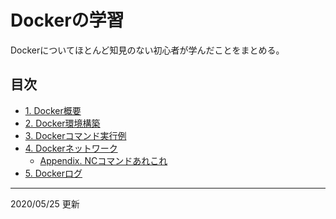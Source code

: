 # Dockerの学習

Dockerについてほとんど知見のない初心者が学んだことをまとめる。  

## 目次

- [1. Docker概要](Docker01.md)
- [2. Docker環境構築](Docker02.md)
- [3. Dockerコマンド実行例](Docker03.md)
- [4. Dockerネットワーク](Docker04.md)
    - [Appendix. NCコマンドあれこれ](Docker04-1.md)
- [5. Dockerログ](Docker05.md)

---

2020/05/25 更新